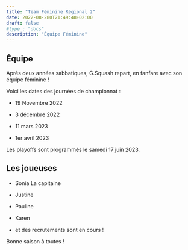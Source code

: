 ```yaml
---
title: "Team Féminine Régional 2"
date: 2022-08-280T21:49:48+02:00
draft: false
#type : "docs"
description: "Équipe Féminine"
---
```


## Équipe

Après deux années sabbatiques, G.Squash repart, en fanfare avec son équipe féminine !

Voici les dates des journées de championnat :

- 19 Novembre 2022

- 3 décembre 2022

- 11 mars 2023

- 1er avril 2023

Les playoffs sont programmés le samedi 17 juin 2023.

## Les joueuses

- Sonia La capitaine

- Justine

- Pauline

- Karen

- et des recrutements sont en cours !

Bonne saison à toutes !
